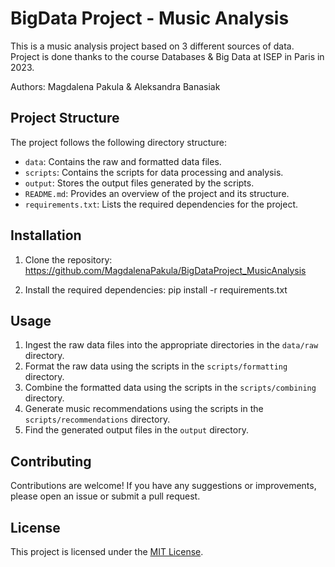 # BigData Project - Music Analysis
This is a music analysis project based on 3 different sources of data. 
Project is done thanks to the course Databases & Big Data at ISEP in Paris in 2023.

Authors: Magdalena Pakula & Aleksandra Banasiak

## Project Structure

The project follows the following directory structure:

- `data`: Contains the raw and formatted data files.
- `scripts`: Contains the scripts for data processing and analysis.
- `output`: Stores the output files generated by the scripts.
- `README.md`: Provides an overview of the project and its structure.
- `requirements.txt`: Lists the required dependencies for the project.

## Installation

1. Clone the repository:
https://github.com/MagdalenaPakula/BigDataProject_MusicAnalysis

2. Install the required dependencies:
pip install -r requirements.txt
## Usage

1. Ingest the raw data files into the appropriate directories in the `data/raw` directory.
2. Format the raw data using the scripts in the `scripts/formatting` directory.
3. Combine the formatted data using the scripts in the `scripts/combining` directory.
4. Generate music recommendations using the scripts in the `scripts/recommendations` directory.
5. Find the generated output files in the `output` directory.

## Contributing

Contributions are welcome! If you have any suggestions or improvements, please open an issue or submit a pull request.

## License

This project is licensed under the [MIT License](https://opensource.org/licenses/MIT).


